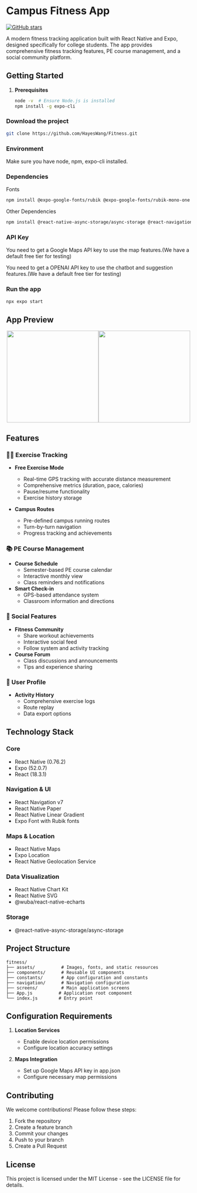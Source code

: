 # Campus Fitness App

[![GitHub stars](https://img.shields.io/github/stars/HayesWang/Fitness)](https://github.com/HayesWang/Fitness/stargazers)

A modern fitness tracking application built with React Native and Expo, designed specifically for college students. The app provides comprehensive fitness tracking features, PE course management, and a social community platform.

## Getting Started

1. **Prerequisites**

   ```bash
   node -v  # Ensure Node.js is installed
   npm install -g expo-cli
   ```

### Download the project

```bash
git clone https://github.com/HayesWang/Fitness.git
```

### Environment

Make sure you have node, npm, expo-cli installed.

### Dependencies

Fonts
```bash
npm install @expo-google-fonts/rubik @expo-google-fonts/rubik-mono-one
```
Other Dependencies
```bash
npm install @react-native-async-storage/async-storage @react-navigation/bottom-tabs @react-navigation/native @react-navigation/native-stack expo-location react-native-maps polyline
```

### API Key

You need to get a Google Maps API key to use the map features.(We have a default free tier for testing)

You need to get a OPENAI API key to use the chatbot and suggestion features.(We have a default free tier for testing)

### Run the app

```bash
npx expo start
```
   
## App Preview

<div align="center" style="font-size: 0;">
  <img src="docs/images/home.png" alt="Home Screen" width="250" style="display: inline-block;"/>
  <img src="docs/images/profile.png" alt="Profile Screen" width="250" style="display: inline-block;"/>
</div>

## Features

### 🏃‍♂️ Exercise Tracking

- **Free Exercise Mode**

  - Real-time GPS tracking with accurate distance measurement
  - Comprehensive metrics (duration, pace, calories)
  - Pause/resume functionality
  - Exercise history storage

- **Campus Routes**
  - Pre-defined campus running routes
  - Turn-by-turn navigation
  - Progress tracking and achievements

### 📚 PE Course Management

- **Course Schedule**
  - Semester-based PE course calendar
  - Interactive monthly view
  - Class reminders and notifications
- **Smart Check-in**
  - GPS-based attendance system
  - Classroom information and directions

### 👥 Social Features

- **Fitness Community**
  - Share workout achievements
  - Interactive social feed
  - Follow system and activity tracking
- **Course Forum**
  - Class discussions and announcements
  - Tips and experience sharing

### 👤 User Profile

- **Activity History**
  - Comprehensive exercise logs
  - Route replay
  - Data export options

## Technology Stack

### Core

- React Native (0.76.2)
- Expo (52.0.7)
- React (18.3.1)

### Navigation & UI

- React Navigation v7
- React Native Paper
- React Native Linear Gradient
- Expo Font with Rubik fonts

### Maps & Location

- React Native Maps
- Expo Location
- React Native Geolocation Service

### Data Visualization

- React Native Chart Kit
- React Native SVG
- @wuba/react-native-echarts

### Storage

- @react-native-async-storage/async-storage

## Project Structure

```
fitness/
├── assets/          # Images, fonts, and static resources
├── components/      # Reusable UI components
├── constants/       # App configuration and constants
├── navigation/      # Navigation configuration
├── screens/         # Main application screens
├── App.js          # Application root component
└── index.js        # Entry point
```

## Configuration Requirements

1. **Location Services**

   - Enable device location permissions
   - Configure location accuracy settings

2. **Maps Integration**
   - Set up Google Maps API key in app.json
   - Configure necessary map permissions

## Contributing

We welcome contributions! Please follow these steps:

1. Fork the repository
2. Create a feature branch
3. Commit your changes
4. Push to your branch
5. Create a Pull Request

## License

This project is licensed under the MIT License - see the LICENSE file for details.
